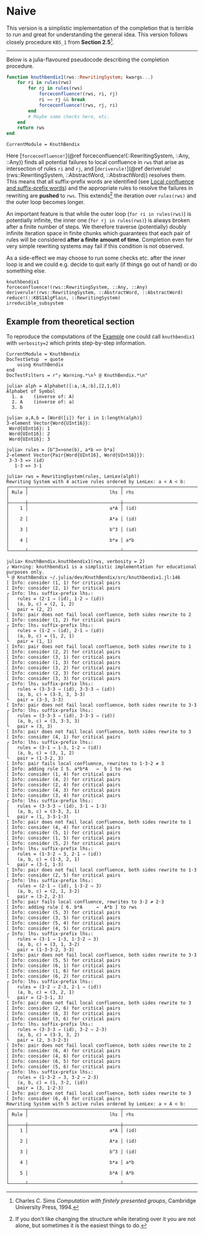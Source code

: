 # Naive

This version is a simplistic implementation of the completion that is terrible
to run and great for understanding the general idea. This version follows
closely procedure `KBS_1` from **Section 2.5**[^Sims1994].

----

Below is a julia-flavoured pseudocode describing the completion procedure.

```julia
function knuthbendix1(rws::RewritingSystem; kwargs...)
    for ri in rules(rws)
        for rj in rules(rws)
            forceconfluence!(rws, ri, rj)
            ri == rj && break
            forceconfluence!(rws, rj, ri)
        end
        # Maybe some checks here, etc.
    end
    return rws
end
```

```@meta
CurrentModule = KnuthBendix
```

Here [`forceconfluence!`](@ref
forceconfluence!(::RewritingSystem, ::Any, ::Any))
finds all potential failures to local confluence in `rws` that arise as
intersection of rules `ri` and `rj`, and [`deriverule!`](@ref
deriverule!(rws::RewritingSystem, ::AbstractWord, ::AbstractWord))
resolves them. This means that all suffix-prefix words are identified
(see [Local confluence and suffix-prefix words](@ref)) and the appropriate
rules to resolve the failures in rewriting are **pushed** to `rws`.
This extends[^1] the iteration over `rules(rws)` and the outer loop becomes
longer.

An important feature is that while the outer loop (`for ri in rules(rws)`) is
potentially infinite, the inner one (`for rj in rules(rws)`) is always broken
after a finite number of steps. We therefore traverse (potentially) doubly
infinite iteration space in finite chunks which guarantees that each pair of
rules will be considered **after a finite amount of time**. Completion even for
very simple rewriting systems may fail if this condition is not observed.

As a side-effect we may choose to run some checks etc. after the inner loop is
and we could e.g. decide to quit early (if things go out of hand) or do
something else.

```@docs
knuthbendix1
forceconfluence!(rws::RewritingSystem, ::Any, ::Any)
deriverule!(rws::RewritingSystem, ::AbstractWord, ::AbstractWord)
reduce!(::KBS1AlgPlain, ::RewritingSystem)
irreducible_subsystem
```

[^1]: If you don't like changing the structure while iterating over it you are
      not alone, but sometimes it is the easiest things to do.

[^Sims1994]: Charles C. Sims _Computation with finitely presented groups_,
             Cambridge University Press, 1994.

## Example from theoretical section

To reproduce the computations of the
[Example](@ref "Knuth Bendix completion - an example") one could call
`knuthbendix1` with `verbosity=2` which prints step-by-step information.

```@meta
CurrentModule = KnuthBendix
DocTestSetup  = quote
    using KnuthBendix
end
DocTestFilters = r"┌ Warning.*\n└ @ KnuthBendix.*\n"
```

```jldoctest
julia> alph = Alphabet([:a,:A,:b],[2,1,0])
Alphabet of Symbol
  1. a    (inverse of: A)
  2. A    (inverse of: a)
  3. b

julia> a,A,b = [Word([i]) for i in 1:length(alph)]
3-element Vector{Word{UInt16}}:
 Word{UInt16}: 1
 Word{UInt16}: 2
 Word{UInt16}: 3

julia> rules = [b^3=>one(b), a*b => b*a]
2-element Vector{Pair{Word{UInt16}, Word{UInt16}}}:
 3·3·3 => (id)
   1·3 => 3·1

julia> rws = RewritingSystem(rules, LenLex(alph))
Rewriting System with 4 active rules ordered by LenLex: a < A < b:
┌──────┬──────────────────────────────────┬──────────────────────────────────┐
│ Rule │                              lhs │ rhs                              │
├──────┼──────────────────────────────────┼──────────────────────────────────┤
│    1 │                              a*A │ (id)                             │
│    2 │                              A*a │ (id)                             │
│    3 │                              b^3 │ (id)                             │
│    4 │                              b*a │ a*b                              │
└──────┴──────────────────────────────────┴──────────────────────────────────┘

julia> KnuthBendix.knuthbendix1(rws, verbosity = 2)
┌ Warning: knuthbendix1 is a simplistic implementation for educational purposes only.
└ @ KnuthBendix ~/.julia/dev/KnuthBendix/src/knuthbendix1.jl:146
[ Info: consider (1, 1) for critical pairs
[ Info: consider (2, 1) for critical pairs
┌ Info: lhs₁ suffix-prefix lhs₂:
│   rules = (2·1 ⇒ (id), 1·2 ⇒ (id))
│   (a, b, c) = (2, 1, 2)
└   pair = (2, 2)
[ Info: pair does not fail local confluence, both sides rewrite to 2
[ Info: consider (1, 2) for critical pairs
┌ Info: lhs₁ suffix-prefix lhs₂:
│   rules = (1·2 ⇒ (id), 2·1 ⇒ (id))
│   (a, b, c) = (1, 2, 1)
└   pair = (1, 1)
[ Info: pair does not fail local confluence, both sides rewrite to 1
[ Info: consider (2, 2) for critical pairs
[ Info: consider (3, 1) for critical pairs
[ Info: consider (1, 3) for critical pairs
[ Info: consider (3, 2) for critical pairs
[ Info: consider (2, 3) for critical pairs
[ Info: consider (3, 3) for critical pairs
┌ Info: lhs₁ suffix-prefix lhs₂:
│   rules = (3·3·3 ⇒ (id), 3·3·3 ⇒ (id))
│   (a, b, c) = (3·3, 3, 3·3)
└   pair = (3·3, 3·3)
[ Info: pair does not fail local confluence, both sides rewrite to 3·3
┌ Info: lhs₁ suffix-prefix lhs₂:
│   rules = (3·3·3 ⇒ (id), 3·3·3 ⇒ (id))
│   (a, b, c) = (3, 3·3, 3)
└   pair = (3, 3)
[ Info: pair does not fail local confluence, both sides rewrite to 3
[ Info: consider (4, 1) for critical pairs
┌ Info: lhs₁ suffix-prefix lhs₂:
│   rules = (3·1 ⇒ 1·3, 1·2 ⇒ (id))
│   (a, b, c) = (3, 1, 2)
└   pair = (1·3·2, 3)
[ Info: pair fails local confluence, rewrites to 1·3·2 ≠ 3
[ Info: adding rule [ 5. a*b*A	 → 	b ] to rws
[ Info: consider (1, 4) for critical pairs
[ Info: consider (4, 2) for critical pairs
[ Info: consider (2, 4) for critical pairs
[ Info: consider (4, 3) for critical pairs
[ Info: consider (3, 4) for critical pairs
┌ Info: lhs₁ suffix-prefix lhs₂:
│   rules = (3·3·3 ⇒ (id), 3·1 ⇒ 1·3)
│   (a, b, c) = (3·3, 3, 1)
└   pair = (1, 3·3·1·3)
[ Info: pair does not fail local confluence, both sides rewrite to 1
[ Info: consider (4, 4) for critical pairs
[ Info: consider (5, 1) for critical pairs
[ Info: consider (1, 5) for critical pairs
[ Info: consider (5, 2) for critical pairs
┌ Info: lhs₁ suffix-prefix lhs₂:
│   rules = (1·3·2 ⇒ 3, 2·1 ⇒ (id))
│   (a, b, c) = (1·3, 2, 1)
└   pair = (3·1, 1·3)
[ Info: pair does not fail local confluence, both sides rewrite to 1·3
[ Info: consider (2, 5) for critical pairs
┌ Info: lhs₁ suffix-prefix lhs₂:
│   rules = (2·1 ⇒ (id), 1·3·2 ⇒ 3)
│   (a, b, c) = (2, 1, 3·2)
└   pair = (3·2, 2·3)
[ Info: pair fails local confluence, rewrites to 3·2 ≠ 2·3
[ Info: adding rule [ 6. b*A	 → 	A*b ] to rws
[ Info: consider (5, 3) for critical pairs
[ Info: consider (3, 5) for critical pairs
[ Info: consider (5, 4) for critical pairs
[ Info: consider (4, 5) for critical pairs
┌ Info: lhs₁ suffix-prefix lhs₂:
│   rules = (3·1 ⇒ 1·3, 1·3·2 ⇒ 3)
│   (a, b, c) = (3, 1, 3·2)
└   pair = (1·3·3·2, 3·3)
[ Info: pair does not fail local confluence, both sides rewrite to 3·3
[ Info: consider (5, 5) for critical pairs
[ Info: consider (6, 1) for critical pairs
[ Info: consider (1, 6) for critical pairs
[ Info: consider (6, 2) for critical pairs
┌ Info: lhs₁ suffix-prefix lhs₂:
│   rules = (3·2 ⇒ 2·3, 2·1 ⇒ (id))
│   (a, b, c) = (3, 2, 1)
└   pair = (2·3·1, 3)
[ Info: pair does not fail local confluence, both sides rewrite to 3
[ Info: consider (2, 6) for critical pairs
[ Info: consider (6, 3) for critical pairs
[ Info: consider (3, 6) for critical pairs
┌ Info: lhs₁ suffix-prefix lhs₂:
│   rules = (3·3·3 ⇒ (id), 3·2 ⇒ 2·3)
│   (a, b, c) = (3·3, 3, 2)
└   pair = (2, 3·3·2·3)
[ Info: pair does not fail local confluence, both sides rewrite to 2
[ Info: consider (6, 4) for critical pairs
[ Info: consider (4, 6) for critical pairs
[ Info: consider (6, 5) for critical pairs
[ Info: consider (5, 6) for critical pairs
┌ Info: lhs₁ suffix-prefix lhs₂:
│   rules = (1·3·2 ⇒ 3, 3·2 ⇒ 2·3)
│   (a, b, c) = (1, 3·2, (id))
└   pair = (3, 1·2·3)
[ Info: pair does not fail local confluence, both sides rewrite to 3
[ Info: consider (6, 6) for critical pairs
Rewriting System with 5 active rules ordered by LenLex: a < A < b:
┌──────┬──────────────────────────────────┬──────────────────────────────────┐
│ Rule │                              lhs │ rhs                              │
├──────┼──────────────────────────────────┼──────────────────────────────────┤
│    1 │                              a*A │ (id)                             │
│    2 │                              A*a │ (id)                             │
│    3 │                              b^3 │ (id)                             │
│    4 │                              b*a │ a*b                              │
│    5 │                              b*A │ A*b                              │
└──────┴──────────────────────────────────┴──────────────────────────────────┘

```
